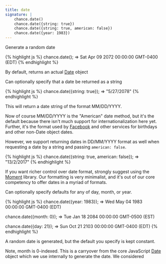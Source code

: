 ```yaml
---
title: date
signature: |
    chance.date()
    chance.date({string: true})
    chance.date({string: true, american: false})
    chance.date({year: 1983})
---
```


Generate a random date

{% highlight js %}
chance.date();
=> Sat Apr 09 2072 00:00:00 GMT-0400 (EDT)
{% endhighlight %}

By default, returns an actual [Date][Date] object

Can optionally specify that a date be returned as a string

{% highlight js %}
chance.date({string: true});
=> "5/27/2078"
{% endhighlight %}

This will return a date string of the format MM/DD/YYYY.

Now of course MM/DD/YYYY is the "American" date method, but it's the default
because there isn't much support for internationalization here yet. Further,
it's the format used by [Facebook][FB] and other services for birthdays and
other non-Date object dates.

However, we support returning dates in DD/MM/YYYY format as well when requesting
a date by a string and passing `american: false`.

{% highlight js %}
chance.date({string: true, american: false});
=> "13/2/2017"
{% endhighlight %}

If you want richer control over date format, strongly suggest using the
[Moment][Moment] library. Our formatting is very minimalist, and it's out of our
core competency to offer dates in a myriad of formats.

Can optionally specify defaults for any of day, month, or year.

{% highlight js %}
chance.date({year: 1983});
=> Wed May 04 1983 00:00:00 GMT-0400 (EDT)

chance.date({month: 0});
=> Tue Jan 18 2084 00:00:00 GMT-0500 (EST)

chance.date({day: 21});
=> Sun Oct 21 2103 00:00:00 GMT-0400 (EDT)
{% endhighlight %}

A random date is generated, but the default you specify is kept constant.

Note, month is 0-indexed. This is a carryover from the core JavaScript
[Date][Date] object which we use internally to generate the date. We
considered

[Date]: https://developer.mozilla.org/en-US/docs/Web/JavaScript/Reference/Global_Objects/Date
[FB]: https://developers.facebook.com/docs/reference/api/user/
[Moment]: http://momentjs.com
